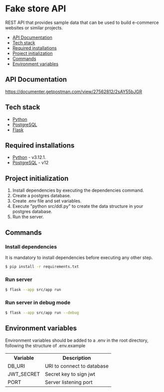 # Fake store API
REST API that provides sample data that can be used to build e-commerce websites or similar projects.

- [API Documentation](#api-documentation)
- [Tech stack](#tech-stack)
- [Required installations](#required-installations)
- [Project initialization](#project-initialization)
- [Commands](#commands)
- [Environment variables](#environment-variables)

## API Documentation
https://documenter.getpostman.com/view/27562812/2sAY55bJGR

## Tech stack
* [Python](https://www.python.org/) 
* [PostgreSQL](https://www.postgresql.org/)
* [Flask](https://flask.palletsprojects.com/en/stable/)

## Required installations
* [Python](https://www.python.org/) - v3.12.1.
* [PostgreSQL](https://www.postgresql.org/) - v12

## Project initialization
1. Install dependencies by executing the dependencies command.
2. Create a postgres database.
3. Create .env file and set variables.
4. Execute "python src/ddl.py" to create the data structure in your postgres database.
5. Run the server.

## Commands 

### Install dependencies
It is mandatory to install dependencies before executing any other step.
```sh
$ pip install -r requirements.txt
```

### Run server
```sh
$ flask --app src/app run
```

### Run server in debug mode
```sh
$ flask --app src/app run --debug
```

## Environment variables
Environment variables should be added to a .env in the root directory, following the structure of .env.example
<table>
<tr>
<th>Variable</th>
<th>Description</th>
</tr>
<tr>
<td>DB_URI</td>
<td>URI to connect to database</td>
</tr>
<tr>
<td>JWT_SECRET</td>
<td>Secret key to sign jwt</td>
</tr>
<tr>
<td>PORT</td>
<td>Server listening port</td>
</tr>
</table>
